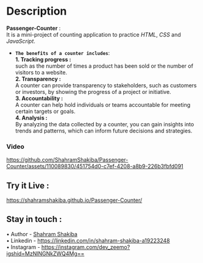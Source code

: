 # Description
**Passenger-Counter** :<br/>
It is a mini-project of counting application to practice _HTML_, _CSS_ and _JavaScript_.  

- **`The benefits of a counter includes`**:<br/>
**1. Tracking progress :**<br/>
such as the number of times a product has been sold or the number of visitors to a website.<br/>
**2. Transparency :**<br/>
A counter can provide transparency to stakeholders, such as customers or investors, by showing the progress of a project or initiative.<br/>
**3. Accountability :**<br/>
A counter can help hold individuals or teams accountable for meeting certain targets or goals.<br/>
**4. Analysis :**<br/>
By analyzing the data collected by a counter, you can gain insights into trends and patterns, which can inform future decisions and strategies.

### Video
https://github.com/ShahramShakiba/Passenger-Counter/assets/110089830/451754d0-c7ef-4208-a8b9-226b3fbfd091

## Try it Live :
 https://shahramshakiba.github.io/Passenger-Counter/

 ## Stay in touch :
 • Author - <a href="https://t.me/DevZEEMO">Shahram Shakiba</a> <br/>
 • Linkedin - https://linkedin.com/in/shahram-shakiba-a19223248 <br/>
 • Instagram - https://instagram.com/dev_zeemo?igshid=MzNlNGNkZWQ4Mg==

